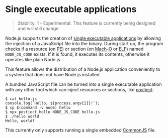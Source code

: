 # Single executable applications

<!--introduced_in=REPLACEME-->

> Stability: 1 - Experimental: This feature is currently being designed and will
> still change.

<!-- source_link=lib/internal/main/single_executable_application.js -->

Node.js supports the creation of [single executable applications][] by allowing
the injection of a JavaScript file into the binary. During start up, the program
checks if a resource (on [PE][]) or section (on [Mach-O][] or [ELF][]) named
`NODE_JS_CODE` exists. If it is found, it executes its contents, otherwise it
operates like plain Node.js.

This feature allows the distribution of a Node.js application conveniently to a
system that does not have Node.js installed.

A bundled JavaScript file can be turned into a single executable application
with any other tool which can inject resources or sections, like [postject][]:

```console
$ cat hello.js
console.log(`Hello, ${process.argv[2]}!`);
$ cp $(command -v node) hello
$ npx postject hello NODE_JS_CODE hello.js
$ ./hello world
Hello, world!
```

This currently only supports running a single embedded [CommonJS][] file.

[CommonJS]: modules.md#modules-commonjs-modules
[ELF]: https://en.wikipedia.org/wiki/Executable_and_Linkable_Format
[Mach-O]: https://en.wikipedia.org/wiki/Mach-O
[PE]: https://en.wikipedia.org/wiki/Portable_Executable
[postject]: https://github.com/nodejs/postject
[single executable applications]: https://github.com/nodejs/single-executable
